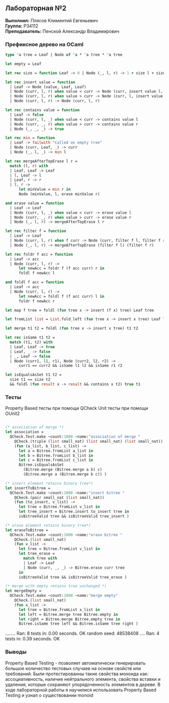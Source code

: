 ## Лабораторная №2

<b>Выполнил:</b> Плясов Климентий Евгеньевич \
<b>Группа:</b> P34112 \
<b>Преподаватель:</b> Пенской Александр Владимирович

### Префиксное дерево на OCaml

```ocaml
type 'a tree = Leaf | Node of 'a * 'a tree * 'a tree

let empty = Leaf

let rec size = function Leaf -> 0 | Node (_, l, r) -> 1 + size l + size r

let rec insert value = function
  | Leaf -> Node (value, Leaf, Leaf)
  | Node (curr, l, r) when value < curr -> Node (curr, insert value l, r)
  | Node (curr, l, r) when value > curr -> Node (curr, l, insert value r)
  | Node (curr, l, r) -> Node (curr, l, r)

let rec contains value = function
  | Leaf -> false
  | Node (curr, l, _) when value < curr -> contains value l
  | Node (curr, _, r) when value > curr -> contains value r
  | Node (_, _, _) -> true

let rec min = function
  | Leaf -> failwith "Called on empty tree"
  | Node (curr, Leaf, _) -> curr
  | Node (_, l, _) -> min l

let rec mergeAfterTopErase l r =
  match (l, r) with
  | Leaf, Leaf -> Leaf
  | l, Leaf -> l
  | Leaf, r -> r
  | l, r ->
      let minValue = min r in
      Node (minValue, l, erase minValue r)

and erase value = function
  | Leaf -> Leaf
  | Node (curr, l, _) when value < curr -> erase value l
  | Node (curr, _, r) when value > curr -> erase value r
  | Node (_, l, r) -> mergeAfterTopErase l r

let rec filter f = function
  | Leaf -> Leaf
  | Node (curr, l, r) when f curr -> Node (curr, filter f l, filter f r)
  | Node (_, l, r) -> mergeAfterTopErase (filter f l) (filter f r)

let rec foldr f acc = function
  | Leaf -> acc
  | Node (curr, l, r) ->
      let newAcc = foldr f (f acc curr) r in
      foldl f newAcc l

and foldl f acc = function
  | Leaf -> acc
  | Node (curr, l, r) ->
      let newAcc = foldl f (f acc curr) l in
      foldr f newAcc r

let map f tree = foldl (fun tree x -> insert (f x) tree) Leaf tree

let fromList list = List.fold_left (fun tree x -> insert x tree) Leaf list

let merge t1 t2 = foldl (fun tree x -> insert x tree) t1 t2

let rec isSame t1 t2 =
  match (t1, t2) with
  | Leaf, Leaf -> true
  | Leaf, _ -> false
  | _, Leaf -> false
  | Node (curr1, l1, r1), Node (curr2, l2, r2) ->
      curr1 == curr2 && isSame l1 l2 && isSame r1 r2

let isEqualsAsSet t1 t2 =
  size t1 == size t2
  && foldl (fun result x -> result && contains x t2) true t1


```

### Тесты
Property Based тесты при помощи QCheck
Unit тесты при помощи OUnit2

```ocaml

(* association of merge *)
let association =
  QCheck.Test.make ~count:1000 ~name:"association of merge "
    QCheck.(triple (list small_nat) (list small_nat) (list small_nat))
    (fun (a_list, b_list, c_list) ->
      let a = Bitree.fromList a_list in
      let b = Bitree.fromList b_list in
      let c = Bitree.fromList c_list in
      Bitree.isEqualsAsSet
        (Bitree.merge (Bitree.merge a b) c)
        (Bitree.merge a (Bitree.merge b c)) )

(* insert element retains binary tree*)
let insertToBitree =
  QCheck.Test.make ~count:1000 ~name:"insert bitree "
    QCheck.(pair small_nat (list small_nat))
    (fun (to_insert, v_list) ->
      let tree = Bitree.fromList v_list in
      let tree_insert = Bitree.insert to_insert tree in
      isBitreeValid tree && isBitreeValid tree_insert )

(* erase element retains binary tree*)
let eraseToBitree =
  QCheck.Test.make ~count:1000 ~name:"erase bitree "
    QCheck.(list small_nat)
    (fun v_list ->
      let tree = Bitree.fromList v_list in
      let tree_erase =
        match tree with
        | Leaf -> Leaf
        | Node (curr, _, _) -> Bitree.erase curr tree
      in
      isBitreeValid tree && isBitreeValid tree_erase )

(* merge with empty retains tree unchanged *)
let mergeEmpty =
  QCheck.Test.make ~count:1000 ~name:"merge empty"
    QCheck.(list small_nat)
    (fun x_list ->
      let tree = Bitree.fromList x_list in
      let left = Bitree.merge tree Bitree.empty in
      let right = Bitree.merge Bitree.empty tree in
      Bitree.isSame tree left && Bitree.isSame tree right )

```
........
Ran: 8 tests in: 0.00 seconds.
OK
random seed: 48538408
....
Ran: 4 tests in: 0.39 seconds.
OK


### Выводы
Property Based Testing - позволяет автоматически генерировать большое количество тестовых случаев на основе свойств или требований. Были протестированны такие свойства моноида как: ассоциативность, наличие нейтрального элемента, свойства вставки и удаления, которые сохраняют упорядоченность элементов в дереве. В ходе лабораторной работы я научилися использовать Property Based Testing и узнал о существовании monoid